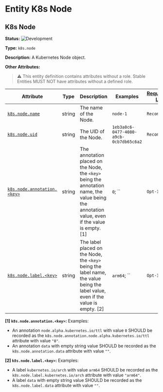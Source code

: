 <!-- NOTE: THIS FILE IS AUTOGENERATED. DO NOT EDIT BY HAND. -->
<!-- see templates/registry/markdown/entity_namespace.md.j2 -->
<!-- markdownlint-capture -->
<!-- markdownlint-disable -->

# Entity K8s Node

## K8s Node

**Status:** ![Development](https://img.shields.io/badge/-development-blue)

**Type:** `k8s.node`

**Description:** A Kubernetes Node object.

**Other Attributes:**

> :warning: This entity definition contains attributes without a role.
> Stable Entities MUST NOT have attributes without a defined role.

| Attribute  | Type | Description  | Examples  | [Requirement Level](https://opentelemetry.io/docs/specs/semconv/general/attribute-requirement-level/) | Stability |
|---|---|---|---|---|---|
| [`k8s.node.name`](/docs/registry/attributes/k8s.md) | string | The name of the Node. | `node-1` | `Recommended` | ![Development](https://img.shields.io/badge/-development-blue) |
| [`k8s.node.uid`](/docs/registry/attributes/k8s.md) | string | The UID of the Node. | `1eb3a0c6-0477-4080-a9cb-0cb7db65c6a2` | `Recommended` | ![Development](https://img.shields.io/badge/-development-blue) |
| [`k8s.node.annotation.<key>`](/docs/registry/attributes/k8s.md) | string | The annotation placed on the Node, the `<key>` being the annotation name, the value being the annotation value, even if the value is empty. [1] | `0`; `` | `Opt-In` | ![Development](https://img.shields.io/badge/-development-blue) |
| [`k8s.node.label.<key>`](/docs/registry/attributes/k8s.md) | string | The label placed on the Node, the `<key>` being the label name, the value being the label value, even if the value is empty. [2] | `arm64`; `` | `Opt-In` | ![Development](https://img.shields.io/badge/-development-blue) |

**[1] `k8s.node.annotation.<key>`:** Examples:

- An annotation `node.alpha.kubernetes.io/ttl` with value `0` SHOULD be recorded as
  the `k8s.node.annotation.node.alpha.kubernetes.io/ttl` attribute with value `"0"`.
- An annotation `data` with empty string value SHOULD be recorded as
  the `k8s.node.annotation.data` attribute with value `""`.

**[2] `k8s.node.label.<key>`:** Examples:

- A label `kubernetes.io/arch` with value `arm64` SHOULD be recorded
  as the `k8s.node.label.kubernetes.io/arch` attribute with value `"arm64"`.
- A label `data` with empty string value SHOULD be recorded as
  the `k8s.node.label.data` attribute with value `""`.


<!-- markdownlint-restore -->
